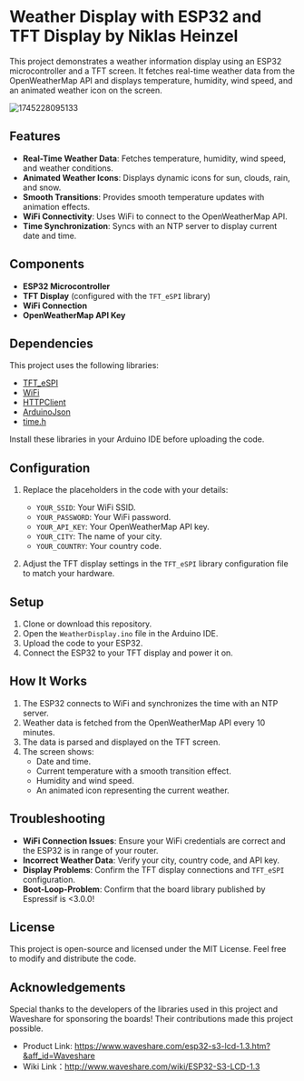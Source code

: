# Weather Display with ESP32 and TFT Display by Niklas Heinzel

This project demonstrates a weather information display using an ESP32 microcontroller and a TFT screen. It fetches real-time weather data from the OpenWeatherMap API and displays temperature, humidity, wind speed, and an animated weather icon on the screen. 

![1745228095133](https://github.com/user-attachments/assets/ecc58a68-1beb-49a8-804b-dde1ff8e87c3)

## Features
- **Real-Time Weather Data**: Fetches temperature, humidity, wind speed, and weather conditions.
- **Animated Weather Icons**: Displays dynamic icons for sun, clouds, rain, and snow.
- **Smooth Transitions**: Provides smooth temperature updates with animation effects.
- **WiFi Connectivity**: Uses WiFi to connect to the OpenWeatherMap API.
- **Time Synchronization**: Syncs with an NTP server to display current date and time.

## Components
- **ESP32 Microcontroller**
- **TFT Display** (configured with the `TFT_eSPI` library)
- **WiFi Connection**
- **OpenWeatherMap API Key**

## Dependencies
This project uses the following libraries:
- [TFT_eSPI](https://github.com/Bodmer/TFT_eSPI)
- [WiFi](https://www.arduino.cc/en/Reference/WiFi)
- [HTTPClient](https://www.arduino.cc/reference/en/libraries/httpclient/)
- [ArduinoJson](https://arduinojson.org/)
- [time.h](https://www.arduino.cc/reference/en/language/functions/time/)

Install these libraries in your Arduino IDE before uploading the code.

## Configuration
1. Replace the placeholders in the code with your details:
   - `YOUR_SSID`: Your WiFi SSID.
   - `YOUR_PASSWORD`: Your WiFi password.
   - `YOUR_API_KEY`: Your OpenWeatherMap API key.
   - `YOUR_CITY`: The name of your city.
   - `YOUR_COUNTRY`: Your country code.

2. Adjust the TFT display settings in the `TFT_eSPI` library configuration file to match your hardware.

## Setup
1. Clone or download this repository.
2. Open the `WeatherDisplay.ino` file in the Arduino IDE.
3. Upload the code to your ESP32.
4. Connect the ESP32 to your TFT display and power it on.

## How It Works
1. The ESP32 connects to WiFi and synchronizes the time with an NTP server.
2. Weather data is fetched from the OpenWeatherMap API every 10 minutes.
3. The data is parsed and displayed on the TFT screen.
4. The screen shows:
   - Date and time.
   - Current temperature with a smooth transition effect.
   - Humidity and wind speed.
   - An animated icon representing the current weather.

## Troubleshooting
- **WiFi Connection Issues**: Ensure your WiFi credentials are correct and the ESP32 is in range of your router.
- **Incorrect Weather Data**: Verify your city, country code, and API key.
- **Display Problems**: Confirm the TFT display connections and `TFT_eSPI` configuration.
- **Boot-Loop-Problem**: Confirm that the board library published by Espressif is <3.0.0!

## License
This project is open-source and licensed under the MIT License. Feel free to modify and distribute the code.

## Acknowledgements
Special thanks to the developers of the libraries used in this project and Waveshare for sponsoring the boards! Their contributions made this project possible.

- Product Link: https://www.waveshare.com/esp32-s3-lcd-1.3.htm?&aff_id=Waveshare
- Wiki Link：http://www.waveshare.com/wiki/ESP32-S3-LCD-1.3
